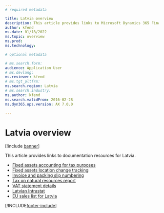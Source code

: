```yaml
---
# required metadata

title: Latvia overview
description: This article provides links to Microsoft Dynamics 365 Finance documentation resources for Latvia. 
author: kfend
ms.date: 01/18/2022
ms.topic: overview
ms.prod: 
ms.technology: 

# optional metadata

# ms.search.form: 
audience: Application User
# ms.devlang: 
ms.reviewer: kfend
# ms.tgt_pltfrm: 
ms.search.region: Latvia
# ms.search.industry: 
ms.author: kfend
ms.search.validFrom: 2016-02-28
ms.dyn365.ops.version: AX 7.0.0

---
```


# Latvia overview

[!include [banner](../../includes/banner.md)]

This article provides links to documentation resources for Latvia. 

- [Fixed assets accounting for tax purposes](emea-lva-fixed-assets-accounting.md)
- [Fixed assets location change tracking](emea-lva-fixed-assets-location-fields-change.md)
- [Invoice and packing slip numbering](../europe/emea-invoices-packing-slips-numbering.md)
- [Tax on natural resources report](emea-lva-tax-natural-resources.md)
- [VAT statement details](emea-lva-vat-statement-details.md)
- [Latvian Intrastat](emea-lva-intrastat.md)
- [EU sales list for Latvia](emea-lva-eu-sales-list.md)


[!INCLUDE[footer-include](../../../includes/footer-banner.md)]
